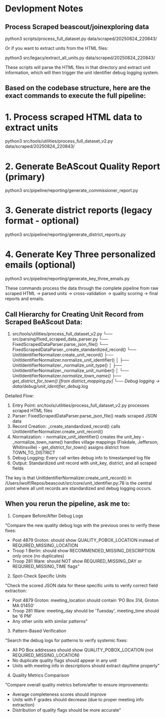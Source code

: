 # Devlopment Notes

## Process Scraped beascout/joinexploring data

  python3 scripts/process_full_dataset.py data/scraped/20250824_220843/

  Or if you want to extract units from the HTML files:

  python3 src/legacy/extract_all_units.py data/scraped/20250824_220843/

  These scripts will parse the HTML files in that directory and extract unit information, which
  will then trigger the unit identifier debug logging system.

## Based on the codebase structure, here are the exact commands to execute the full pipeline:

  # 1. Process scraped HTML data to extract units
  python3 src/tools/utilities/process_full_dataset_v2.py data/scraped/20250824_220843/

  # 2. Generate BeAScout Quality Report (primary)
  python3 src/pipeline/reporting/generate_commissioner_report.py

  # 3. Generate district reports (legacy format - optional)
  python3 src/pipeline/reporting/generate_district_reports.py

  # 4. Generate Key Three personalized emails (optional)
  python3 src/pipeline/reporting/generate_key_three_emails.py

  These commands process the data through the complete pipeline from raw scraped HTML → parsed
  units → cross-validation → quality scoring → final reports and emails.

## Call Hierarchy for Creating Unit Record from Scraped BeAScout Data:

  1. src/tools/utilities/process_full_dataset_v2.py
     └── src/parsing/fixed_scraped_data_parser.py
         └── FixedScrapedDataParser.parse_json_file()
             └── FixedScrapedDataParser._create_standardized_record()
                 └── UnitIdentifierNormalizer.create_unit_record()
                     ├── UnitIdentifierNormalizer.normalize_unit_identifier()
                     │   ├── UnitIdentifierNormalizer._normalize_unit_type()
                     │   ├── UnitIdentifierNormalizer._normalize_unit_number()
                     │   └── UnitIdentifierNormalizer._normalize_town_name()
                     ├── get_district_for_town() [from district_mapping.py]
                     └── Debug logging → data/debug/unit_identifier_debug_<timestamp>.log

  Detailed Flow:

  1. Entry Point: src/tools/utilities/process_full_dataset_v2.py processes scraped HTML files
  2. Parser: FixedScrapedDataParser.parse_json_file() reads scraped JSON data
  3. Record Creation: _create_standardized_record() calls UnitIdentifierNormalizer.create_unit_record()
  4. Normalization:
    - normalize_unit_identifier() creates the unit_key
    - _normalize_town_name() handles village mappings (Fiskdale, Jefferson, Whitinsville)
    - get_district_for_town() assigns district from TOWN_TO_DISTRICT
  5. Debug Logging: Every call writes debug info to timestamped log file
  6. Output: Standardized unit record with unit_key, district, and all scraped fields

  The key is that UnitIdentifierNormalizer.create_unit_record() in
  /Users/iwolf/Repos/beascout/src/core/unit_identifier.py:78 is the central point where all unit
  records are standardized and debug logging occurs.

  ## When you rerun the pipeline, ask me to:

  1. Compare Before/After Debug Logs

  "Compare the new quality debug logs with the previous ones to verify these fixes:
  - Post 4879 Groton: should show QUALITY_POBOX_LOCATION instead of REQUIRED_MISSING_LOCATION
  - Troop 1 Berlin: should show RECOMMENDED_MISSING_DESCRIPTION only once (no duplicates)
  - Troop 281 Ware: should NOT show REQUIRED_MISSING_DAY or REQUIRED_MISSING_TIME flags"

  2. Spot-Check Specific Units

  "Check the scored JSON data for these specific units to verify correct field extraction:
  - Post 4879 Groton: meeting_location should contain 'PO Box 314, Groton MA 01450'
  - Troop 281 Ware: meeting_day should be 'Tuesday', meeting_time should be '6 PM'
  - Any other units with similar patterns"

  3. Pattern-Based Verification

  "Search the debug logs for patterns to verify systemic fixes:
  - All PO Box addresses should show QUALITY_POBOX_LOCATION (not REQUIRED_MISSING_LOCATION)
  - No duplicate quality flags should appear in any unit
  - Units with meeting info in descriptions should extract day/time properly"

  4. Quality Metrics Comparison

  "Compare overall quality metrics before/after to ensure improvements:
  - Average completeness scores should improve
  - Units with F grades should decrease (due to proper meeting info extraction)
  - Distribution of quality flags should be more accurate"